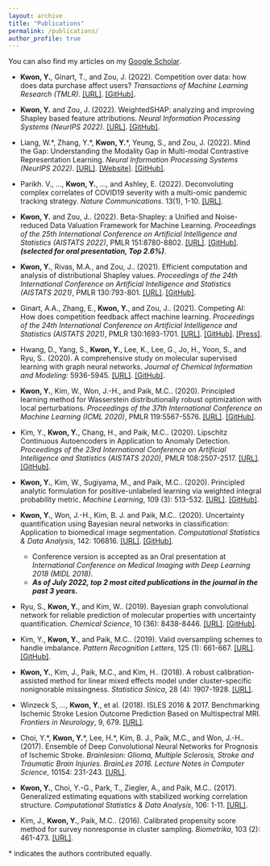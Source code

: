 ```yaml
---
layout: archive
title: "Publications"
permalink: /publications/
author_profile: true
---
```


You can also find my articles on my [Google Scholar](https://scholar.google.com/citations?user=PElI4ikAAAAJ).

* **Kwon, Y.**, Ginart, T., and Zou, J. (2022). Competition over data: how does data purchase affect users? *Transactions of Machine Learning Research (TMLR)*. [[URL]](https://openreview.net/forum?id=63sJsCmq6Q). [[GitHub]](https://github.com/ykwon0407/data_purchase_in_comp).

* **Kwon, Y.** and Zou, J. (2022). WeightedSHAP: analyzing and improving Shapley based feature attributions. *Neural Information Processing Systems (NeurIPS 2022)*. [[URL]](https://arxiv.org/abs/2209.13429). [[GitHub]](https://github.com/ykwon0407/WeightedSHAP).

* Liang, W.\*, Zhang, Y.\*, **Kwon, Y.**\*, Yeung, S., and Zou, J. (2022). Mind the Gap: Understanding the Modality Gap in Multi-modal Contrastive Representation Learning. *Neural Information Processing Systems (NeurIPS 2022)*. [[URL]](https://arxiv.org/abs/2203.02053). [[Website]](https://modalitygap.readthedocs.io/en/latest/). [[GitHub]](https://github.com/Weixin-Liang/Modality-Gap).

* Parikh. V., ..., **Kwon, Y.**, ..., and Ashley, E. (2022). Deconvoluting complex correlates of COVID19 severity with a multi-omic pandemic tracking strategy. *Nature Communications*. 13(1), 1-10. [[URL]](https://www.nature.com/articles/s41467-022-32397-8).

* **Kwon, Y.** and Zou, J.. (2022). Beta-Shapley: a Unified and Noise-reduced Data Valuation Framework for Machine Learning. *Proceedings of the 25th International Conference on Artificial Intelligence and Statistics (AISTATS 2022)*, PMLR 151:8780-8802. [[URL]](https://arxiv.org/abs/2110.14049). [[GitHub]](https://github.com/ykwon0407/beta_shapley). ***(selected for oral presentation, Top 2.6%)***.

* **Kwon, Y.**, Rivas, M.A., and Zou, J.. (2021). Efficient computation and analysis of distributional Shapley values. *Proceedings of the 24th International Conference on Artificial Intelligence and Statistics (AISTATS 2021)*, PMLR 130:793-801. [[URL]](http://proceedings.mlr.press/v130/kwon21a.html). [[GitHub]](https://github.com/ykwon0407/fast_dist_shapley).

* Ginart, A.A., Zhang, E., **Kwon, Y.**, and Zou, J.. (2021). Competing AI: How does competition feedback affect machine learning. *Proceedings of the 24th International Conference on Artificial Intelligence and Statistics (AISTATS 2021)*, PMLR 130:1693-1701. [[URL]](http://proceedings.mlr.press/v130/ginart21a.html). [[GitHub]](https://github.com/tginart/competing-ai). [[Press]](https://hai.stanford.edu/blog/when-algorithms-compete-who-wins).

* Hwang, D., Yang, S., **Kwon, Y.**, Lee, K., Lee, G., Jo, H., Yoon, S., and Ryu, S.. (2020). A comprehensive study on molecular supervised learning with graph neural networks. *Journal of Chemical Information and Modeling*: 5936-5945. [[URL]](https://pubs.acs.org/doi/10.1021/acs.jcim.0c00416). [[GitHub]](https://github.com/AITRICS/mol_reliable_gnn).

* **Kwon, Y.**, Kim, W., Won, J.-H., and Paik, M.C.. (2020). Principled learning method for Wasserstein distributionally robust optimization with local perturbations. *Proceedings of the 37th International Conference on Machine Learning (ICML 2020)*, PMLR 119:5567-5576. [[URL]](http://proceedings.mlr.press/v119/kwon20a.html). [[GitHub]](https://github.com/ykwon0407/wdro_local_perturbation).

* Kim, Y., **Kwon, Y.**, Chang, H., and Paik, M.C.. (2020). Lipschitz Continuous Autoencoders in Application to Anomaly Detection. *Proceedings of the 23rd International Conference on Artificial Intelligence and Statistics (AISTATS 2020)*, PMLR 108:2507-2517. [[URL]](http://proceedings.mlr.press/v108/kim20c.html). [[GitHub]](https://github.com/kyg0910/Lipschitz-Continuous-Autoencoders-in-Application-to-Anomaly-Detection).

* **Kwon, Y.**, Kim, W., Sugiyama, M., and Paik, M.C.. (2020). Principled analytic formulation for positive-unlabeled learning via weighted integral probability metric. *Machine Learning*, 109 (3): 513-532. [[URL]](http://link.springer.com/article/10.1007/s10994-019-05836-9). [[GitHub]](https://github.com/eraser347/WMMD_PU).

* **Kwon, Y.**, Won, J.-H., Kim, B. J. and Paik, M.C.. (2020). Uncertainty quantification using Bayesian neural networks in classification: Application to biomedical image segmentation. *Computational Statistics & Data Analysis*, 142: 106816. [[URL]](https://doi.org/10.1016/j.csda.2019.106816). [[GitHub]](https://github.com/ykwon0407/UQ_BNN).
  - Conference version is accepted as an Oral presentation at *International Conference on Medical Imaging with Deep Learning 2018 (MIDL 2018)*.
  - ***As of July 2022, top 2 most cited publications in the journal in the past 3 years.***

* Ryu, S., **Kwon, Y.**, and Kim, W.. (2019). Bayesian graph convolutional network for reliable prediction of molecular properties with uncertainty quantification.  *Chemical Science*, 10 (36): 8438-8446. [[URL]](https://pubs.rsc.org/en/content/articlelanding/2019/sc/c9sc01992h#!divAbstract). [[GitHub]](https://github.com/SeongokRyu/uq_molecule).

* Kim, Y., **Kwon, Y.**, and Paik, M.C.. (2019). Valid oversampling schemes to handle imbalance. *Pattern Recognition Letters*, 125 (1): 661-667. [[URL]](https://doi.org/10.1016/j.patrec.2019.07.006). [[GitHub]](https://github.com/ykwon0407/valid-oversample).

* **Kwon, Y.**, Kim, J., Paik, M.C., and Kim, H.. (2018). A robust calibration-assisted method for linear mixed effects model under cluster-specific nonignorable missingness. *Statistica Sinica*, 28 (4): 1907-1928. [[URL]](http://www3.stat.sinica.edu.tw/statistica/J28N4/J28N412/J28N412.html).

* Winzeck S, ..., **Kwon, Y.**, et al. (2018). ISLES 2016 & 2017. Benchmarking Ischemic Stroke Lesion Outcome Prediction Based on Multispectral MRI. *Frontiers in Neurology*, 9, 679. [[URL]](https://www.frontiersin.org/articles/10.3389/fneur.2018.00679/full).

* Choi, Y.\*, **Kwon, Y.**\*, Lee, H.\*, Kim, B. J., Paik, M.C., and Won, J.-H.. (2017). Ensemble of Deep Convolutional Neural Networks for Prognosis of Ischemic Stroke. *Brainlesion: Glioma, Multiple Sclerosis, Stroke and Traumatic Brain Injuries. BrainLes 2016. Lecture Notes in Computer Science*, 10154: 231-243. [[URL]](https://link.springer.com/chapter/10.1007/978-3-319-55524-9_22).

* **Kwon, Y.**, Choi, Y.-G., Park, T., Ziegler, A., and Paik, M.C.. (2017). Generalized estimating equations with stabilized working correlation structure. *Computational Statistics & Data Analysis*, 106: 1-11. [[URL]](https://www.sciencedirect.com/science/article/pii/S0167947316302079).

* Kim, J., **Kwon, Y.**, Paik, M.C.. (2016). Calibrated propensity score method for survey nonresponse in cluster sampling. *Biometrika*, 103 (2): 461-473. [[URL]](https://academic.oup.com/biomet/article/103/2/461/1743704).


\* indicates the authors contributed equally.
